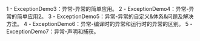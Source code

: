 1 - ExceptionDemo3：异常-异常的简单应用。
2 - ExceptionDemo4：异常-异常的简单应用2。
3 - ExceptionDemo5：异常-异常的自定义&体系&问题及解决方法。
4 - ExceptionDemo6：异常-编译时的异常和运行时的异常的区别。
5 - ExceptionDemo7：异常-声明和捕获。



